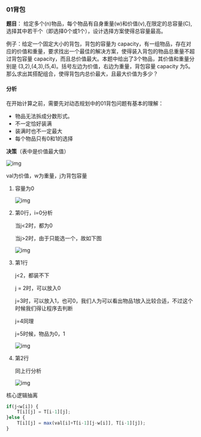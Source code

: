 ### 01背包

**题目**： 给定多个(n)物品，每个物品有自身重量(w)和价值(v),在限定的总容量(C),选择其中若干个（即选择0个或1个），设计选择方案使得总容量最高。

例子：给定一个固定大小的背包，背包的容量为 capacity，有一组物品，存在对应的价值和重量，要求找出一个最佳的解决方案，使得装入背包的物品总重量不超过背包容量 capacity，而且总价值最大。本题中给出了3个物品，其价值和重量分别是 (3,2),(4,3),(5,4)。括号左边为价值，右边为重量，背包容量 capacity 为5。那么求出其搭配组合，使得背包内总价最大，且最大价值为多少？

#### 分析

在开始计算之前，需要先对动态规划中的01背包问题有基本的理解：

- 物品无法拆成分数形式。
- 不一定恰好装满
- 装满时也不一定最大
- 每个物品只有0和1的选择

**决策**（表中是价值最大值）

![img](https://user-gold-cdn.xitu.io/2018/5/19/16377b6a171c5084?imageView2/0/w/1280/h/960/format/webp/ignore-error/1)

val为价值，w为重量，j为背包容量

1. 容量为0

   ![img](https://user-gold-cdn.xitu.io/2018/5/19/16377b6a1703cb3c?imageView2/0/w/1280/h/960/format/webp/ignore-error/1)

2. 第0行，i=0分析

   当j<2时，都为0

   当j>2时，由于只能选一个，故如下图

   ![img](https://user-gold-cdn.xitu.io/2018/5/19/16377b6a16f8ab3d?imageView2/0/w/1280/h/960/format/webp/ignore-error/1)

3. 第1行

   j<2，都装不下

   j = 2时，可以放入0

   j=3时，可以放入1，也可0，我们人为可以看出物品1放入比较合适，不过这个时候我们得让程序去判断

   j=4同理

   j=5时候，物品为0，1

   ![img](https://user-gold-cdn.xitu.io/2018/5/19/16377b6a16e7c4ef?imageView2/0/w/1280/h/960/format/webp/ignore-error/1)

4. 第2行

   同上行分析

   ![img](https://user-gold-cdn.xitu.io/2018/5/19/16377b6a16f43df9?imageView2/0/w/1280/h/960/format/webp/ignore-error/1)

核心逻辑抽离

```js
if(j<w[i]) {
    T[i][j] = T[i-1][j];
}else {
    T[i][j] = max(val[i]+T[i-1][j-w[i]], T[i-1][j]);
}
```



